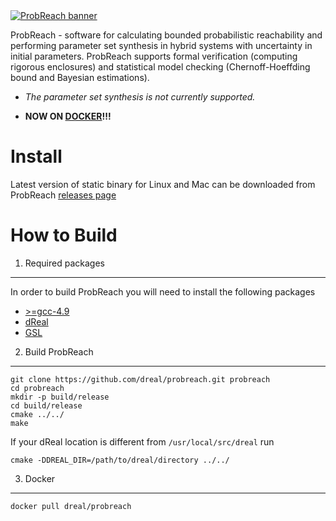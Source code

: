 <a href="http://homepages.cs.ncl.ac.uk/f.shmarov/probreach/" target="_blank">
        <img style="align:center" src="http://homepages.cs.ncl.ac.uk/f.shmarov/probreach/img/banner-alt.gif" alt="ProbReach banner"/>
</a>

ProbReach - software for calculating bounded probabilistic reachability and performing parameter set synthesis in hybrid systems with uncertainty in initial parameters. ProbReach supports formal verification (computing rigorous enclosures) and statistical model checking (Chernoff-Hoeffding bound and Bayesian estimations).

* *The parameter set synthesis is not currently supported.*

* **NOW ON [DOCKER](https://docker.com)!!!**

Install
====================
Latest version of static binary for Linux and Mac can be downloaded from ProbReach [releases page](https://github.com/dreal/probreach/releases)

How to Build
====================
1. Required packages
--------------------
In order to build ProbReach you will need to install the following packages
- [>=gcc-4.9](https://gcc.gnu.org/gcc-4.9/)
- [dReal](https://github.com/dreal/dreal3)
- [GSL](http://www.gnu.org/software/gsl/)

2. Build ProbReach
--------------------
```
git clone https://github.com/dreal/probreach.git probreach
cd probreach
mkdir -p build/release
cd build/release
cmake ../../
make
```
If your dReal location is different from ```/usr/local/src/dreal``` run
```
cmake -DDREAL_DIR=/path/to/dreal/directory ../../
```

3. Docker
------------------
```
docker pull dreal/probreach
```
